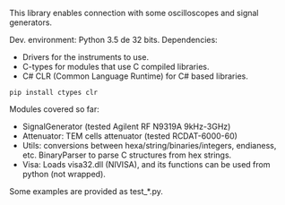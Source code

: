 
This library enables connection with some oscilloscopes and signal generators.

Dev. environment: Python 3.5 de 32 bits.
Dependencies:
- Drivers for the instruments to use.
- C-types for modules that use C compiled libraries.
- C# CLR (Common Language Runtime) for C# based libraries.
```
pip install ctypes clr
```

Modules covered so far:
- SignalGenerator (tested Agilent RF N9319A 9kHz-3GHz)
- Attenuator: TEM cells attenuator (tested RCDAT-6000-60)
- Utils: conversions between hexa/string/binaries/integers, endianess, etc.
         BinaryParser to parse C structures from hex strings.
- Visa: Loads visa32.dll (NIVISA), and its functions can be used from python (not wrapped).

Some examples are provided as test_*.py.
